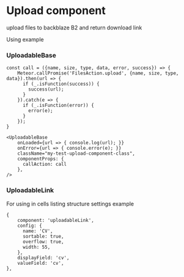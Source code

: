 # Upload component

upload files to backblaze B2 and return download link

Using example


### UploadableBase
```
const call = ({name, size, type, data, error, success}) => {
    Meteor.callPromise('FilesAction.upload', {name, size, type, data}).then(url => {
      if (_.isFunction(success)) {
        success(url);
      }
    }).catch(e => {
      if (_.isFunction(error)) {
        error(e);
      }
    });
}

<UploadableBase
    onLoaded={url => { console.log(url); }}
    onError={url => { console.error(e); }}
    className="my-test-upload-component-class",
    componentProps: {
      callAction: call
    },
/>
```

### UploadableLink
For using in cells listing structure settings example
```
{
    component: 'uploadableLink',
    config: {
      name: 'CV',
      sortable: true,
      overflow: true,
      width: 55,
    },
    displayField: 'cv',
    valueField: 'cv',
},
```